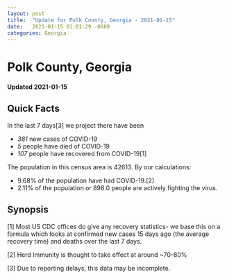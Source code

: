```yaml
---
layout: post
title:  "Update for Polk County, Georgia - 2021-01-15"
date:   2021-01-15 01:01:29 -0600
categories: Georgia
---
```


# Polk County, Georgia
#### Updated 2021-01-15

## Quick Facts

In the last 7 days[3] we project there have been
- *381* new cases of COVID-19
- *5* people have died of COVID-19
- *107* people have recovered from COVID-19[1]

The population in this census area is 42613. By our calculations:
- 9.68% of the population have had COVID-19.[2]
- 2.11% of the population or 898.0 people are actively fighting the virus.

## Synopsis




[1] Most US CDC offices do give any recovery statistics- we base this on a formula which looks at confirmed new cases
15 days ago (the average recovery time) and deaths over the last 7 days.

[2] Herd Immunity is thought to take effect at around ~70-80%

[3] Due to reporting delays, this data may be incomplete.
 
    